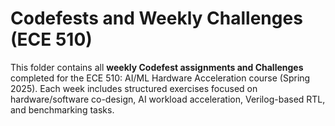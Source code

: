 # Codefests and Weekly Challenges (ECE 510)

This folder contains all **weekly Codefest assignments and Challenges** completed for the ECE 510: AI/ML Hardware Acceleration course (Spring 2025). Each week includes structured exercises focused on hardware/software co-design, AI workload acceleration, Verilog-based RTL, and benchmarking tasks.
